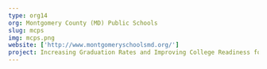 ```yaml
---
type: org14
org: Montgomery County (MD) Public Schools
slug: mcps
img: mcps.png
website: ['http://www.montgomeryschoolsmd.org/']
project: Increasing Graduation Rates and Improving College Readiness for High School Students
---
```


